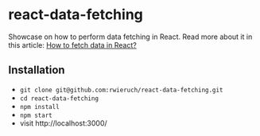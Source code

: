 # react-data-fetching

Showcase on how to perform data fetching in React. Read more about it in this article: [How to fetch data in React?](https://www.robinwieruch.de/react-data-fetching)

## Installation

* `git clone git@github.com:rwieruch/react-data-fetching.git`
* `cd react-data-fetching`
* `npm install`
* `npm start`
* visit http://localhost:3000/


